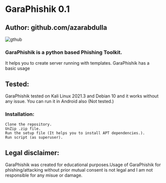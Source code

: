 # GaraPhishik 0.1
## Author: github.com/azarabdulla
![gthub](https://user-images.githubusercontent.com/94136793/141428491-09f658b6-0993-48d8-ab47-066d886ca32b.png)

### GaraPhishik is a python based Phishing Toolkit.

It helps you to create server running with templates.
GaraPhishik has a basic usage

## Tested:
GaraPhishik tested on Kali Linux 2021.3 and Debian 10 and it works without any issue.
You can run it in Android also (Not tested.)

### Installation:
```
Clone the repository.
UnZip .zip file.
Run the setup file (It helps you to install APT dependencies.).
Run script (as superuser).
```

## Legal disclaimer:
GaraPhishik was created for educational purposes.Usage of GaraPhishik for phishing/attacking without prior mutual consent is not legal and I am not responsible for any misue or damage.
